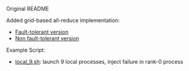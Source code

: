 Original README

Added grid-based all-reduce implementation:
- [Fault-tolerant version](https://github.com/chen-xanadu/gloo/blob/master/gloo/allreduce_grid_ft.h)
- [Non fault-tolerant version](https://github.com/chen-xanadu/gloo/blob/master/gloo/allreduce_grid.h)


Example Script:
- [local_9.sh](https://github.com/chen-xanadu/gloo/blob/master/script/local_9.sh): launch 9 local processes, inject failure in rank-0 process
